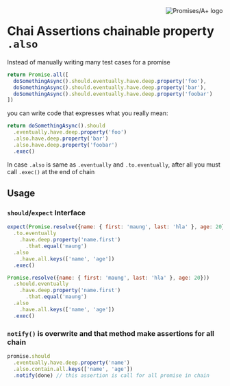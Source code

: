 <a href="http://promisesaplus.com/">
    <img src="https://promises-aplus.github.io/promises-spec/assets/logo-small.png"
         align="right" valign="top" alt="Promises/A+ logo" />
</a>

# Chai Assertions chainable property `.also`


Instead of manually writing many test cases for a promise

```javascript
return Promise.all([
  doSomethingAsync().should.eventually.have.deep.property('foo'),
  doSomethingAsync().should.eventually.have.deep.property('bar'),
  doSomethingAsync().should.eventually.have.deep.property('foobar')
])
```

you can write code that expresses what you really mean:

```javascript
return doSomethingAsync().should
  .eventually.have.deep.property('foo')
  .also.have.deep.property('bar')
  .also.have.deep.property('foobar')
  .exec()
```

In case `.also` is same as `.eventually` and `.to.eventually`, after all
you must call `.exec()` at the end of chain


## Usage

### `should`/`expect` Interface

```javascript
expect(Promise.resolve({name: { first: 'maung', last: 'hla' }, age: 20}))
  .to.eventually
    .have.deep.property('name.first')
      .that.equal('maung')
  .also
    .have.all.keys(['name', 'age'])
  .exec()
```

```javascript
Promise.resolve({name: { first: 'maung', last: 'hla' }, age: 20}))
  .should.eventually
    .have.deep.property('name.first')
      .that.equal('maung')
  .also
    .have.all.keys(['name', 'age'])
  .exec()
```

### `notify()` is overwrite and that method make assertions for all chain

```javascript
promise.should
  .eventually.have.deep.property('name')
  .also.contain.all.keys(['name', 'age'])
  .notify(done) // this assertion is call for all promise in chain
```
